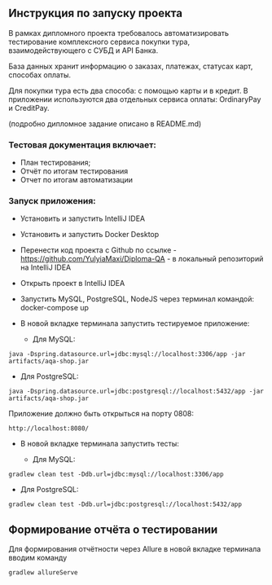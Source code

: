 
## Инструкция по запуску проекта

В рамках дипломного проекта требовалось автоматизировать тестирование комплексного сервиса покупки тура, взаимодействующего с СУБД и API Банка.

База данных хранит информацию о заказах, платежах, статусах карт, способах оплаты.

Для покупки тура есть два способа: с помощью карты и в кредит. В приложении используются два отдельных сервиса оплаты: OrdinaryPay 
и CreditPay.

(подробно дипломное задание описано в README.md)

### Тестовая документация включает:
- План тестирования;
- Отчёт по итогам тестирования
- Отчет по итогам автоматизации
### Запуск приложения:
- Установить и запустить IntelliJ IDEA
- Установить и запустить Docker Desktop
- Перенести код проекта с Github по ссылке - https://github.com/YulyiaMaxi/Diploma-QA - в локальный репозиторий на IntelliJ IDEA
- Открыть проект в IntelliJ IDEA
- Запустить MySQL, PostgreSQL, NodeJS через терминал командой: docker-compose up
- В новой вкладке терминала запустить тестируемое приложение:
  
   - Для MySQL:

``` java -Dspring.datasource.url=jdbc:mysql://localhost:3306/app -jar artifacts/aqa-shop.jar ```

  - Для PostgreSQL:
    
``` java -Dspring.datasource.url=jdbc:postgresql://localhost:5432/app -jar artifacts/aqa-shop.jar ```

Приложение должно быть открыться на порту 0808:

``` http://localhost:8080/ ```

- В новой вкладке терминала запустить тесты:

   - Для MySQL:
     
``` gradlew clean test -Ddb.url=jdbc:mysql://localhost:3306/app ```

   - Для PostgreSQL:

 ``` gradlew clean test -Ddb.url=jdbc:postgresql://localhost:5432/app ```

## Формирование отчёта о тестировании

Для формирования отчётности через Allure в новой вкладке терминала вводим команду

``` gradlew allureServe ```
